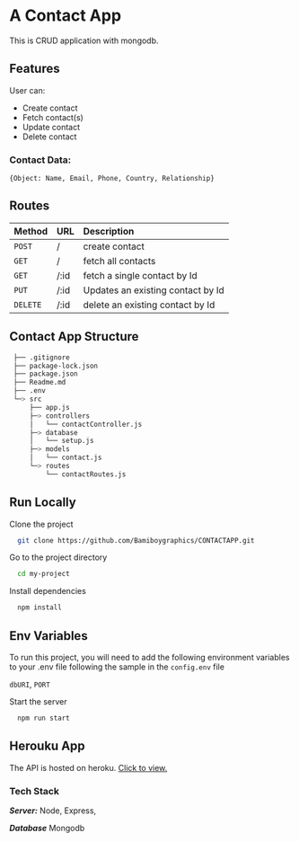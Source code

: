 
# A Contact App

This is CRUD application with mongodb.

## Features
User can:
- Create contact
- Fetch contact(s)
- Update contact
- Delete contact


### Contact Data: 
    {Object: Name, Email, Phone, Country, Relationship}


## Routes
| Method  | URL | Description |
| :--- | :--- | :--- |
| `POST`  | /  | create contact  |
| `GET`  | /  | fetch all contacts  |
| `GET`  | /:id  | fetch a single contact by Id  |
| `PUT`  | /:id  | Updates an existing contact by Id  |
| `DELETE`  | /:id  | delete an existing contact by Id  |


## Contact App Structure
```bash
 ├── .gitignore
 ├── package-lock.json
 ├── package.json
 ├── Readme.md
 ├── .env
 └─> src
     ├── app.js
     ├─> controllers
     │   └── contactController.js
     ├─> database
     │   └── setup.js
     ├─> models
     │   └── contact.js
     └─> routes
         └── contactRoutes.js
```


## Run Locally

Clone the project

```bash
  git clone https://github.com/Bamiboygraphics/CONTACTAPP.git
```

Go to the project directory

```bash
  cd my-project
```

Install dependencies

```bash
  npm install
```
## Env Variables
To run this project, you will need to add the following environment variables to your .env file following the sample in the ```config.env``` file

`dbURI`, `PORT`

Start the server

```bash
  npm run start
```
## Herouku App
The API is hosted on heroku.
[Click to view.](https://bami-contact-app.herokuapp.com/)
  
### **Tech Stack**

***Server:*** Node, Express, 

***Database*** Mongodb